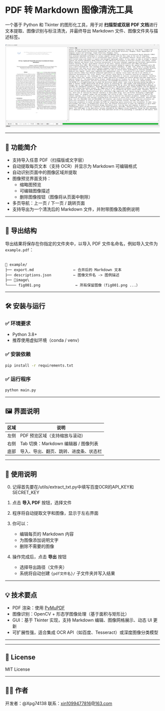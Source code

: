 # PDF 转 Markdown 图像清洗工具

一个基于 Python 和 Tkinter 的图形化工具，用于对 **扫描型或双层 PDF 文档**进行文本提取、图像识别与标注清洗，并最终导出 Markdown 文件、图像文件夹与描述标签。

![alt text](image.png)

---

## 🎯 功能简介

- 支持导入任意 PDF（扫描版或文字层）
- 自动提取每页文本（支持 OCR）并显示为 Markdown 可编辑格式
- 自动识别页面中的图像区域并提取
- 图像预览界面支持：
  - 缩略图预览
  - 可编辑图像描述
  - 删除图像按钮（图像将从页面中剔除）
- 多页导航：上一页 / 下一页 / 跳转页面
- 支持导出为一个清洗后的 Markdown 文件，并附带图像及图例说明

---

## 📁 导出结构

导出结果将保存在你指定的文件夹中，以导入 PDF 文件名命名，例如导入文件为 `example.pdf`：

```

📁 example/
├── export.md                  ← 合并后的 Markdown 文本
├── descriptions.json          ← 图像文件名 -> 图例描述
├── 📁image\
└──── fig001.png                ← 所有保留图像（fig001.png ...）

````

---

## 🛠 安装与运行

### ✅ 环境要求

- Python 3.8+
- 推荐使用虚拟环境（conda / venv）

### ✅ 安装依赖

```bash
pip install -r requirements.txt
````

### ✅ 运行程序

```bash
python main.py
```

---

## 🖼️ 界面说明

| 区域 | 说明                         |
| -- | -------------------------- |
| 左侧 | PDF 预览区域（支持缩放与滚动）          |
| 右侧 | Tab 切换：Markdown 编辑器 / 图像列表 |
| 底部 | 导入、导出、翻页、跳转、进度条、状态栏        |

---

## 📝 使用说明
0. 记得首先要在/utils/extract_txt.py中填写百度OCR的API_KEY和SECRET_KEY 
1. 点击 **导入 PDF** 按钮，选择文件
2. 程序将自动提取文字和图像，显示于左右界面
3. 你可以：

   * 编辑每页的 Markdown 内容
   * 为图像添加说明文字
   * 删除不需要的图像
4. 操作完成后，点击 **导出** 按钮

   * 选择导出路径（文件夹）
   * 系统将自动创建 `{pdf文件名}/` 子文件夹并写入结果

---

## 💡 技术要点

* PDF 渲染：使用 [PyMuPDF](https://pymupdf.readthedocs.io/)
* 图像识别：OpenCV + 形态学图像处理（基于面积与矩形比）
* GUI：基于 Tkinter 实现，支持 Markdown 编辑、图像网格展示、动态 UI 更新
* 可扩展性强，适合集成 OCR API（如百度、Tesseract）或深度图像分类模型

---

---

## 📄 License

MIT License

---

## 🙋‍♂️ 作者

开发者：@Xpg74138
联系：xin1099477816@163.com


